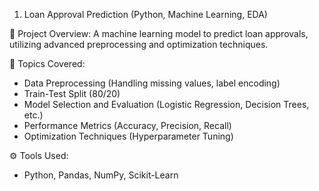 1. Loan Approval Prediction (Python, Machine Learning, EDA)

📝 Project Overview:
A machine learning model to predict loan approvals, utilizing advanced preprocessing and optimization techniques.

📂 Topics Covered:
- Data Preprocessing (Handling missing values, label encoding)
- Train-Test Split (80/20)
- Model Selection and Evaluation (Logistic Regression, Decision Trees, etc.)
- Performance Metrics (Accuracy, Precision, Recall)
- Optimization Techniques (Hyperparameter Tuning)
  
⚙️ Tools Used:
- Python, Pandas, NumPy, Scikit-Learn
